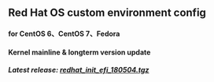 Red Hat OS custom environment config
-------------------------------

#### for CentOS 6、CentOS 7、Fedora

#### Kernel mainline & longterm version update

##### Latest release: [redhat_init_efi_180504.tgz](https://github.com/StarKfeirchris/redhat_init_efi/raw/master/release/redhat_init_efi_180504.tgz)
